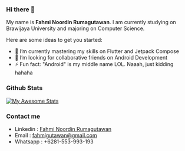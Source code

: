 
### Hi there 👋
My name is **Fahmi Noordin Rumagutawan**. I am currently studying on Brawijaya University and majoring on Computer Science.

Here are some ideas to get you started:

- 🌱 I’m currently mastering my skills on Flutter and Jetpack Compose
- 👯 I’m looking for collaborative friends on Android Development
- ⚡ Fun fact: "Android" is my middle name LOL. Naaah, just kidding hahaha

### Github Stats
[![My Awesome Stats](https://awesome-github-stats.azurewebsites.net/user-stats/fahmigutawan?cardType=level-alternate&theme=cobalt&preferLogin=false)](https://git.io/awesome-stats-card)

### Contact me

 - Linkedin : [Fahmi Noordin Rumagutawan](https://www.linkedin.com/in/fahmi-noordin-rumagutawan-0b506521b/)
 - Email : fahmigutawan@gmail.com
 - Whatsapp : +6281-553-993-193
